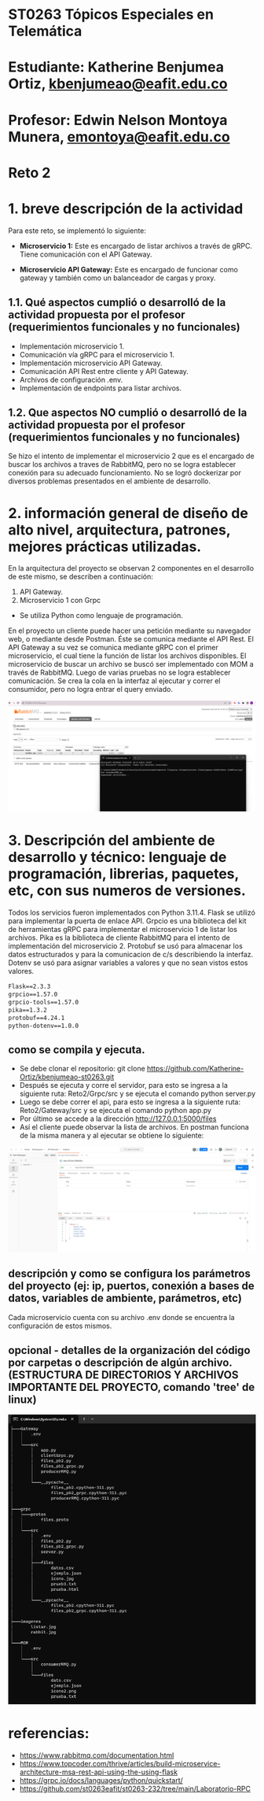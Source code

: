 # ST0263 Tópicos Especiales en Telemática

# Estudiante: Katherine Benjumea Ortiz, kbenjumeao@eafit.edu.co

# Profesor: Edwin Nelson Montoya Munera, emontoya@eafit.edu.co

# Reto 2


# 1. breve descripción de la actividad
Para este reto, se implementó lo siguiente:

- **Microservicio 1:** Este es encargado de listar archivos a través de gRPC. Tiene comunicación con el API Gateway.

- **Microservicio API Gateway:** Este es encargado de funcionar como gateway y también como un balanceador de cargas y proxy.

## 1.1. Qué aspectos cumplió o desarrolló de la actividad propuesta por el profesor (requerimientos funcionales y no funcionales)

- Implementación microservicio 1.
- Comunicación vía gRPC para el microservicio 1.
- Implementación microservicio API Gateway.
- Comunicación API Rest entre cliente y API Gateway.
- Archivos de configuración .env.
- Implementación de endpoints para listar archivos.

## 1.2. Que aspectos NO cumplió o desarrolló de la actividad propuesta por el profesor (requerimientos funcionales y no funcionales)

Se hizo el intento de implementar el microservicio 2 que es el encargado de buscar los archivos a traves de RabbitMQ, pero no se logra establecer conexión para su adecuado funcionamiento. 
No se logró dockerizar por diversos problemas presentados en el ambiente de desarrollo.

# 2. información general de diseño de alto nivel, arquitectura, patrones, mejores prácticas utilizadas.

En la arquitectura del proyecto se observan 2 componentes en el desarrollo de este mismo, se describen a continuación:

1. API Gateway.
2. Microservicio 1 con Grpc

- Se utiliza Python como lenguaje de programación.

En el proyecto un cliente puede hacer una petición mediante su navegador web, o mediante desde Postman. Éste se comunica mediante el API Rest. El API Gateway a su vez se comunica mediante gRPC con el primer microservicio, el cual tiene la función de listar los archivos disponibles. El microservicio de buscar un archivo se buscó ser implementado con MOM a través de RabbitMQ. Luego de varias pruebas no se logra establecer comunicación. Se crea la cola en la interfaz al ejecutar y correr el consumidor, pero no logra entrar el query enviado. 

![](./imagenes/rabbit.jpg)

# 3. Descripción del ambiente de desarrollo y técnico: lenguaje de programación, librerias, paquetes, etc, con sus numeros de versiones.

Todos los servicios fueron implementados con Python 3.11.4.
Flask se utilizó para implementar la puerta de enlace API.
Grpcio es una biblioteca del kit de herramientas gRPC para implementar el microservicio 1 de listar los archivos.
Pika es la biblioteca de cliente RabbitMQ para el intento de implementación del microservicio 2.
Protobuf se usó para almacenar los datos estructurados y para la comunicacion de c/s describiendo la interfaz.
Dotenv se usó para asignar variables a valores y que no sean vistos estos valores. 

    Flask==2.3.3
    grpcio==1.57.0
    grpcio-tools==1.57.0
    pika==1.3.2
    protobuf==4.24.1
    python-dotenv==1.0.0

## como se compila y ejecuta.

- Se debe clonar el repositorio: git clone https://github.com/Katherine-Ortiz/kbenjumeao-st0263.git
- Después se ejecuta y corre el servidor, para esto se ingresa a la siguiente ruta: Reto2/Grpc/src y se ejecuta el comando python server.py
- Luego se debe correr el api, para esto se ingresa a la siguiente ruta: Reto2/Gateway/src y se ejecuta el comando python app.py
- Por último se accede a la dirección http://127.0.0.1:5000/files
- Así el cliente puede observar la lista de archivos. En postman funciona de la misma manera y al ejecutar se obtiene lo siguiente: 

![](./imagenes/listar.jpg)

## descripción y como se configura los parámetros del proyecto (ej: ip, puertos, conexión a bases de datos, variables de ambiente, parámetros, etc)

Cada microservicio cuenta con su archivo .env donde se encuentra la configuración de estos mismos.

## opcional - detalles de la organización del código por carpetas o descripción de algún archivo. (ESTRUCTURA DE DIRECTORIOS Y ARCHIVOS IMPORTANTE DEL PROYECTO, comando 'tree' de linux)

![](./imagenes/arbol.jpg)

# referencias:

- https://www.rabbitmq.com/documentation.html 
- https://www.topcoder.com/thrive/articles/build-microservice-architecture-msa-rest-api-using-the-using-flask
- https://grpc.io/docs/languages/python/quickstart/
- https://github.com/st0263eafit/st0263-232/tree/main/Laboratorio-RPC

